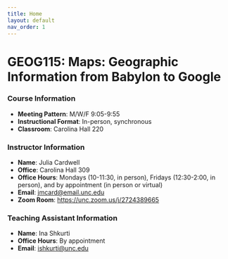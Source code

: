 ```yaml
---
title: Home
layout: default
nav_order: 1
---
```


# GEOG115: Maps: Geographic Information from Babylon to Google 

### Course Information
- **Meeting Pattern**: M/W/F 9:05-9:55
- **Instructional Format**: In-person, synchronous
- **Classroom**:  Carolina Hall 220

### Instructor Information
- **Name**: Julia Cardwell
- **Office**: Carolina Hall 309
- **Office Hours**: Mondays (10-11:30, in person), Fridays (12:30-2:00, in person), and by appointment (in person or virtual) 
- **Email**: jmcard@email.unc.edu
- **Zoom Room**: https://unc.zoom.us/j/2724389665

### Teaching Assistant Information 
- **Name**: Ina Shkurti
- **Office Hours**: By appointment
- **Email**: ishkurti@unc.edu
  


